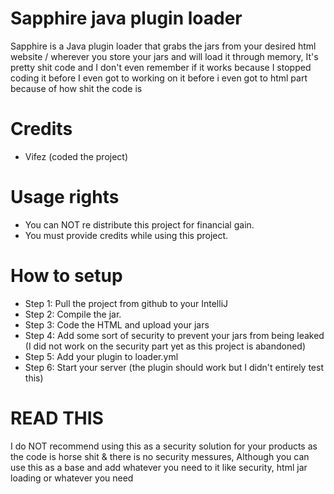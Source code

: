 # Sapphire java plugin loader
Sapphire is a Java plugin loader that grabs the jars from your desired html website / wherever you store your jars and will load it through memory, It's pretty shit code and I don't even remember if it works because
I stopped coding it before I even got to working on it before i even got to html part because of how shit the code is

# Credits
- Vifez (coded the project)

# Usage rights
- You can NOT re distribute this project for financial gain.
- You must provide credits while using this project.

# How to setup
- Step 1: Pull the project from github to your IntelliJ
- Step 2: Compile the jar.
- Step 3: Code the HTML and upload your jars
- Step 4: Add some sort of security to prevent your jars from being leaked (I did not work on the security part yet as this project is abandoned)
- Step 5: Add your plugin to loader.yml
- Step 6: Start your server (the plugin should work but I didn't entirely test this)

# READ THIS
I do NOT recommend using this as a security solution for your products as the code is horse shit & there is no security messures,
Although you can use this as a base and add whatever you need to it like security, html jar loading or whatever you need
